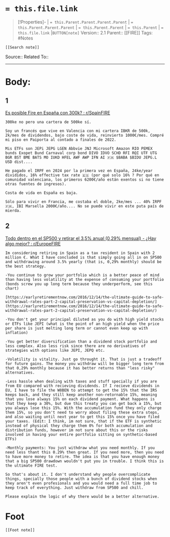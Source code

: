 # `= this.file.link`
>[!Properties]- | `= this.Parent.Parent.Parent.Parent` |  `= this.Parent.Parent.Parent` | `= this.Parent.Parent` | `= this.Parent` | `= this.file.link` |`BUTTON[note]` 
>Version:: 2.1
>Parent:: [[FIRE]]
>Tags: #Notes
```meta-bind-embed
[[Search note]]
```
Source::
Related To::
***
# Body:
## 1
[Es posible Fire en España con 300k? : r/SpainFIRE](https://www.reddit.com/r/SpainFIRE/comments/1h0y70t/es_posible_fire_en_espa%C3%B1a_con_300k/?share_id=Qj0DbouTICYiId5PK0LCL&utm_content=2&utm_medium=android_app&utm_name=androidcss&utm_source=share&utm_term=3)
```
300ke no pero una cartera de 500ke sí.

Soy un francés que vive en Valencia con mi cartera IBKR de 500k, 2k/mes de dividendos, bajo coste de vida, reinvierto 1000€/mes. Compré mi piso en Paiporta al contado a finales de 2022.

Mis ETFs son JEPi JEPG LGEN Abbvie JNJ Microsoft Amazon RIO PEMEX bunds Exopet Bund Carnaval corp bond DIVO IDVO SCHD RFI RQI UTF UTG BGR BST BME BATS MO IUKD HFEL AWF AWP IFN AI 🇫🇷 $BABA $BIDU JEPG.L USD dist....

He pagado el IRPF en 2024 por la primera vez en España, 24ke/year divididos, 16% effective tax rate 🇪🇸 (por qué solo 16% ? Por qué en comunidad valenciana, los primeros 6200€/año están exentos si no tiene otras fuentes de ingresos).

Costa de vida en España es baja.

Sólo para vivir en Francia, me costaba el doble, 2ke/mes ... 40% IRPF 🇫🇷, IBI Marsella 2000€/año.... No se puede vivir en este puta país de mierda.
```



## 2
[Todo dentro en el SP500 y retirar el 3,5% anual (0,29% mensual) - ¿Hay algo mejor? : r/EuropeFIRE](https://www.reddit.com/r/EuropeFIRE/comments/1hnj9jp/all_in_on_sp500_and_withdraw_35_yearly_029/)
```
Im considering retiring in Spain as a tax resident in Spain with 2 million €. What I have concluded is that simply going all in on SP500 and withdrawing around 3.5% yearly (that is, 0,29% monthly) should be the best strategy.

-You continue to grow your portfolio which is a better peace of mind than having less volatility at the expense of consuming your portfolio (bonds screw you up long term because they underperform, see this chart)

[https://earlyretirementnow.com/2016/12/14/the-ultimate-guide-to-safe-withdrawal-rates-part-2-capital-preservation-vs-capital-depletion/](https://earlyretirementnow.com/2016/12/14/the-ultimate-guide-to-safe-withdrawal-rates-part-2-capital-preservation-vs-capital-depletion/)

-You don't get your principal diluted as you do with high yield stocks or ETFs like JEPI (what is the point of an high yield when the price per share is just melting long term or cannot even keep up with inflation)

-You get better diversification than a dividend stock portfolio and less complex. Also less risk since there are no derivatives of strategies with options like JEPI, JEPQ etc.

-Volatility is vitality. Just go throught it. That is just a tradeoff for future gains. The money you withdraw will be bigger long term from that 0,29% monthly because it has better returns than "less risky" alternatives.

-Less hassle when dealing with taxes and stuff specially if you are from EU compared with recieving dividends. If I recieve dividends in EU, I have to file the W8BEN to attempt to get the 15% that the IRS keeps back, and they still keep another non-retornable 15%, meaning that you lose always 15% on each dividend payment. What happens is that they keep a 30%, but due this treaty you can get back a 15%, but you always lose this 15%. With the accumulation fund they only charge them 15%, so you don't need to worry about filing these extra steps, and also waiting until next year to get this 15% once you have filed your taxes. (Edit: I think, im not sure, that if the ETF is synthetic instead of physical they charge them 0% for both accumulation and distribution funds, however im not sure about this or the risks involved in having your entire portfolio sitting on synthetic-based ETFs)

-Monthly payments: You just withdraw what you need monthly. If you need less thant this 0.29% then great. If you need more, then you need to have more money to retire. The idea is that you have enough money that a big SP500 drawdown wouldn't put you in trouble. I think this is the ultimate FIRE test.

So that's about it. I don't understand why people overcomplicate things, specially those people with a bunch of dividend stocks when they aren't even profesionals and you would need a full time job to keep track of everything. Just withdraw from SP500 and chill.

Please explain the logic of why there would be a better alternative.
```


# Foot
```meta-bind-embed
[[Foot note]]
``` 